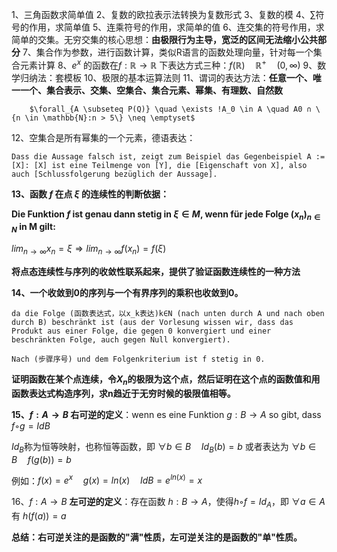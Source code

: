 
1、三角函数求简单值
2、复数的欧拉表示法转换为复数形式
3、复数的模
4、∑符号的作用，求简单值
5、连乘符号的作用，求简单的值
6、连交集的符号作用，求简单的交集。无穷交集的核心思想：**由极限行为主导，宽泛的区间无法缩小公共部分**
7、集合作为参数，进行函数计算，类似R语言的函数处理向量，针对每一个集合元素计算
8、$e^x$ 的函数在$f:\mathbb{R}\to \mathbb{R}$ 下表达方式三种：$f(\mathbb{R}) \quad \mathbb{R}^+ \quad(0,\infty)$
9、数学归纳法：套模板
10、极限的基本运算法则
11、谓词的表达方法：**任意一个、唯一一个、集合表示、交集、空集合、集合元素、幂集、有理数、自然数**
	
		$\forall_{A \subseteq P(Q)} \quad \exists !A_0 \in A \quad A0 ∩ \{n \in \mathbb{N}:n > 5\} \neq \emptyset$

12、空集合是所有幂集的一个元素，德语表达：

```
Dass die Aussage falsch ist, zeigt zum Beispiel das Gegenbeispiel A := [X]: [X] ist eine Teilmenge von [Y], die [Eigenschaft von X], also auch [Schlussfolgerung bezüglich der Aussage].
```

**13、函数 $f$ 在点 $\xi$ 的连续性的判断依据：**

**Die Funktion $f$ ist genau dann stetig in $\xi \in M$, wenn für jede Folge $(x_n)_{n \in N}$ in M gilt:**
	
$lim_{n \to \infty} x_n = \xi \Rightarrow lim_{n \to \infty} f(x_n) = f(\xi)$

**将点态连续性与序列的收敛性联系起来，提供了验证函数连续性的一种方法**

**14、一个收敛到0的序列与一个有界序列的乘积也收敛到0。**


```mipsasm
da die Folge (函数表达式，以x_k表达)k∈N (nach unten durch A und nach oben durch B) beschränkt ist (aus der Vorlesung wissen wir, dass das Produkt aus einer Folge, die gegen 0 konvergiert und einer beschränkten Folge, auch gegen Null konvergiert).
```

```
Nach (步骤序号) und dem Folgenkriterium ist f stetig in 0.
```


**证明函数在某个点连续，令$X_n$的极限为这个点，然后证明在这个点的函数值和用函数表达式构造序列，求n趋近于无穷时候的极限值相等。**

**15、$f: A \to B$ 右可逆的定义**：wenn es eine Funktion $g : B \to A$ so gibt, dass $f ◦ g = IdB$

$Id_B$称为恒等映射，也称恒等函数，即 $\forall b \in B \quad Id_B(b) = b$ 或者表达为 $\forall b \in B \quad f(g(b)) = b$

例如：$f(x) = e^x \quad g(x) = ln(x) \quad IdB = e^{ln(x)} = x$

16、$f: A \to B$ **左可逆的定义**：存在函数 $h: B \to A$，使得$h ◦ f = Id_A$，即 $\forall a \in A$ 有 $h(f(a)) = a$

**总结：右可逆关注的是函数的"满"性质，左可逆关注的是函数的"单"性质。**